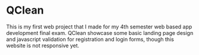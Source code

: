 # QClean

This is my first web project that I made for my 4th semester web based app development final exam.
QClean showcase some basic landing page design and javascript validation for registration and login forms, though this website is not responsive yet.
